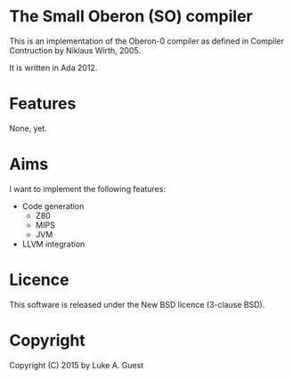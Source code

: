 The Small Oberon (SO) compiler
==============================

This is an implementation of the Oberon-0 compiler as defined in Compiler Contruction by Niklaus Wirth, 2005.

It is written in Ada 2012.

Features
========

None, yet.

Aims
====

I want to implement the following features:

* Code generation
  + Z80
  + MIPS
  + JVM
* LLVM integration

Licence
=======

This software is released under the New BSD licence (3-clause BSD).

Copyright
=========

Copyright (C) 2015 by Luke A. Guest

